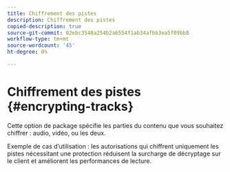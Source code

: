 ```yaml
---
title: Chiffrement des pistes
description: Chiffrement des pistes
copied-description: true
source-git-commit: 02ebc3548a254b2a6554f1ab34afbb3ea5f09bb8
workflow-type: tm+mt
source-wordcount: '45'
ht-degree: 0%

---
```


# Chiffrement des pistes {#encrypting-tracks}

Cette option de package spécifie les parties du contenu que vous souhaitez chiffrer : audio, vidéo, ou les deux.

Exemple de cas d’utilisation : les autorisations qui chiffrent uniquement les pistes nécessitant une protection réduisent la surcharge de décryptage sur le client et améliorent les performances de lecture.
